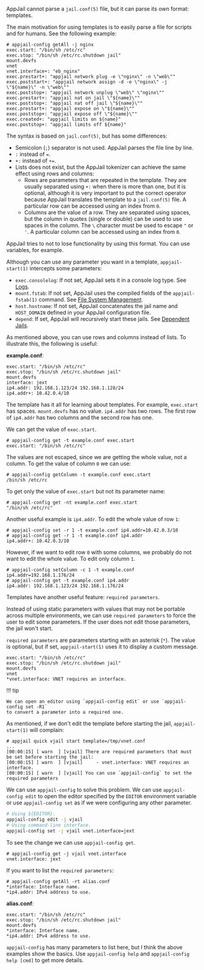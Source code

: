 AppJail cannot parse a `jail.conf(5)` file, but it can parse its own format: templates.

The main motivation for using templates is to easily parse a file for scripts and for humans. See the following example:

```console
# appjail-config getAll -j nginx
exec.start: "/bin/sh /etc/rc"
exec.stop: "/bin/sh /etc/rc.shutdown jail"
mount.devfs
vnet
vnet.interface+: "eb_nginx"
exec.prestart+: "appjail network plug -e \"nginx\" -n \"web\""
exec.poststart+: "appjail network assign -d -e \"nginx\" -j \"${name}\" -n \"web\""
exec.poststop+: "appjail network unplug \"web\" \"nginx\""
exec.prestart+: "appjail nat on jail \"${name}\""
exec.poststop+: "appjail nat off jail \"${name}\""
exec.prestart+: "appjail expose on \"${name}\""
exec.poststop+: "appjail expose off \"${name}\""
exec.created+: "appjail limits on ${name}"
exec.poststop+: "appjail limits off ${name}"
```

The syntax is based on `jail.conf(5)`, but has some differences:

* Semicolon (`;`) separator is not used. AppJail parses the file line by line.
* `:` instead of `=`.
* `+:` instead of `+=`.
* Lists does not exist, but the AppJail tokenizer can achieve the same effect using rows and columns:
  - Rows are parameters that are repeated in the template. They are usually separated using `+:` when there is more than one, but it is optional, although it is very important to put the correct operator because AppJail translates the template to a `jail.conf(5)` file. A particular row can be accessed using an index from `0`.
  - Columns are the value of a row. They are separated using spaces, but the column in quotes (single or double) can be used to use spaces in the column. The `\` character must be used to escape `"` or `'`. A particular column can be accessed using an index from `0`.

AppJail tries to not to lose functionality by using this format. You can use variables, for example.

Although you can use any parameter you want in a template, `appjail-start(1)` intercepts some parameters:

* `exec.consolelog`: If not set, AppJail sets it in a console log type. See [Logs](logs.md).
* `mount.fstab`: If not set, AppJail uses the compiled fields of the `appjail-fstab(1)` command. See [File System Management](fs-mgmt.md).
* `host.hostname`: If not set, AppJail concatenates the jail name and `HOST_DOMAIN` defined in your AppJail configuration file.
* `depend`: If set, AppJail will recursively start these jails. See [Dependent Jails](dependent-jails.md).

As mentioned above, you can use rows and columns instead of lists. To illustrate this, the following is useful:

**example.conf**:

```console
exec.start: "/bin/sh /etc/rc"
exec.stop: "/bin/sh /etc/rc.shutdown jail"
mount.devfs
interface: jext
ip4.addr: 192.168.1.123/24 192.168.1.128/24
ip4.addr+: 10.42.0.4/10
```

The template has it all for learning about templates. For example, `exec.start` has spaces. `mount.devfs` has no value. `ip4.addr` has two rows. The first row of `ip4.addr` has two columns and the second row has one.

We can get the value of `exec.start`.

```console
# appjail-config get -t example.conf exec.start
exec.start: "/bin/sh /etc/rc"
```

The values are not escaped, since we are getting the whole value, not a column. To get the value of column `0` we can use:

```console
# appjail-config getColumn -t example.conf exec.start
/bin/sh /etc/rc
```

To get only the value of `exec.start` but not its parameter name:

```console
# appjail-config get -nt example.conf exec.start
"/bin/sh /etc/rc"
```

Another useful example is `ip4.addr`. To edit the whole value of row `1`:

```console
# appjail-config set -r 1 -t example.conf ip4.addr=10.42.0.3/10
# appjail-config get -r 1 -t example.conf ip4.addr
ip4.addr+: 10.42.0.3/10
```

However, if we want to edit row `0` with some columns, we probably do not want to edit the whole value. To edit only column `1`.

```console
# appjail-config setColumn -c 1 -t example.conf ip4.addr=192.168.1.176/24
# appjail-config get -t example.conf ip4.addr
ip4.addr: 192.168.1.123/24 192.168.1.176/24
```

Templates have another useful feature: `required parameters`.

Instead of using static parameters with values that may not be portable across multiple environments, we can use `required parameters` to force the user to edit some parameters. If the user does not edit those parameters, the jail won't start.

`required parameters` are parameters starting with an asterisk (`*`). The value is optional, but if set, `appjail-start(1)` uses it to display a custom message.

```
exec.start: "/bin/sh /etc/rc"
exec.stop: "/bin/sh /etc/rc.shutdown jail"
mount.devfs
vnet
*vnet.interface: VNET requires an interface.
```

!!! tip

    We can open an editor using `appjail-config edit` or use `appjail-config set -R1`
    to convert a parameter into a required one.

As mentioned, if we don't edit the template before starting the jail, `appjail-start(1)` will complain:

```console
# appjail quick vjail start template=/tmp/vnet.conf
...
[00:00:15] [ warn  ] [vjail] There are required parameters that must be set before starting the jail:
[00:00:15] [ warn  ] [vjail]     - vnet.interface: VNET requires an interface.
[00:00:15] [ warn  ] [vjail] You can use `appjail-config` to set the required parameters
```

We can use `appjail-config` to solve this problem. We can use `appjail-config edit` to open the editor specified by the `EDITOR` environment variable or use `appjail-config set` as if we were configuring any other parameter.

```sh
# Using ${EDITOR}.
appjail-config edit -j vjail
# Using command-line interface.
appjail-config set -j vjail vnet.interface=jext
```

To see the change we can use `appjail-config get`.

```console
# appjail-config get -j vjail vnet.interface
vnet.interface: jext
```

If you want to list the `required parameters`:

```console
# appjail-config getAll -rt alias.conf
*interface: Interface name.
*ip4.addr: IPv4 address to use.
```

**alias.conf**:

```
exec.start: "/bin/sh /etc/rc"
exec.stop: "/bin/sh /etc/rc.shutdown jail"
mount.devfs
*interface: Interface name.
*ip4.addr: IPv4 address to use.
```

`appjail-config` has many parameters to list here, but I think the above examples show the basics. Use `appjail-config help` and `appjail-config help [cmd]` to get more details.
